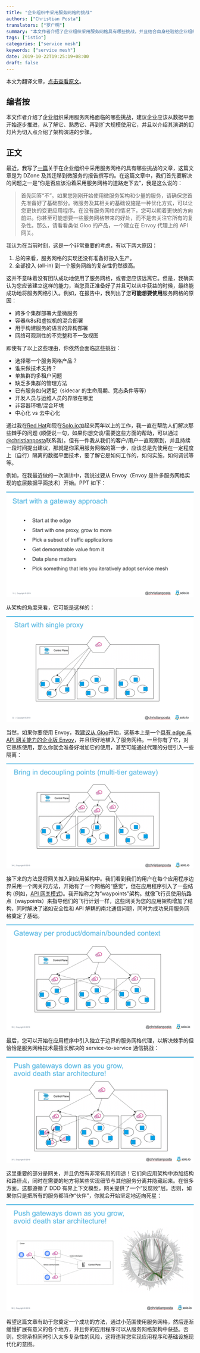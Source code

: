 ```yaml
---
title: "企业组织中采用服务网格的挑战"
authors: ["Christian Posta"]
translators: ["罗广明"]
summary: "本文作者介绍了企业组织采用服务网格具有哪些挑战，并且结合自身经验给企业组织提出了推进服务网格的建议。"
tags: ["istio"]
categories: ["service mesh"]
keywords: ["service mesh"]
date: 2019-10-22T19:25:19+08:00
draft: false
---
```


本文为翻译文章，[点击查看原文](https://blog.christianposta.com/challenges-of-adopting-service-mesh-in-enterprise-organizations/)。

## 编者按

本文作者介绍了企业组织采用服务网格面临的哪些挑战，建议企业应该从数据平面开始逐步推进，从了解它、熟悉它、再到扩大规模使用它，并且以介绍其演讲的幻灯片为切入点介绍了架构演进的步骤。

## 正文

最近，我写了[一篇](https://dzone.com/trendreports/migrating-to-microservices-2)关于在企业组织中采用服务网格的具有哪些挑战的文章，这篇文章是为 DZone 及其迁移到微服务的报告撰写的。在这篇文章中，我们首先要解决的问题之一是“你是否应该沿着采用服务网格的道路走下去”，我是这么说的：

> 首先回答“不”。如果您刚刚开始使用微服务架构和少量的服务，请确保您首先准备好了基础部分。微服务及其相关的基础设施是一种优化方式，可以让您更快的变更应用程序。在没有服务网格的情况下，您可以朝着更快的方向前进。你甚至可能想要一些服务网格带来的好处，而不是去关注它所有的复杂性。那么，请看看类似 Gloo 的产品，一个建立在 Envoy 代理上的 API 网关。

我认为在当前时刻，这是一个非常重要的考虑，有以下两大原因：

1. 总的来看，服务网格的实现还没有准备好投入生产。
2. 全部投入 (all-in) 到一个服务网络的复杂性仍然很高。

这并不意味着没有团队成功地使用了服务网格，或者您应该远离它。但是，我确实认为您应该建立这样的能力，当您真正准备好了并且可以从中获益的时候，最终能成功地将服务网格引入。例如，在报告中，我列出了您**可能想要使用**服务网格的原因：

- 跨多个集群部署大量微服务
- 容器/k8s和虚拟机的混合部署
- 用于构建服务的语言的异构部署
- 网络可观测性的不完整和不一致视图

即使有了以上这些理由，你依然会面临这些挑战：

- 选择哪一个服务网格产品？
- 谁来做技术支持？
- 单集群的多租户问题
- 缺乏多集群的管理方法
- 已有服务如何适配（sidecar 的生命周期、竞态条件等等）
- 开发人员与运维人员的界限在哪里
- 非容器环境/混合环境
- 中心化 vs 去中心化

通过我在[Red Hat](https://blog.christianposta.com/moving-on-from-red-hat/)和现在[Solo.io](https://blog.christianposta.com/career/new-adventure-starts-at-solo-io/)加起来两年以上的工作，我一直在帮助人们解决那些棘手的问题 (顺便说一句，如果你想交谈/需要这些方面的帮助，可以通过[@christianposta](http://twitter.com/christianposta?lang=en)联系我)。但有一件我从我们的客户/用户一直观察到，并且持续一段时间提出建议，那就是你采用服务网格的第一步，应该总是先使用在一定程度上（自行）隔离的数据平面技术，要了解它是如何工作的，如何实施，如何调试等等。

例如，在我最近做的一次演讲中，我说过要从 Envoy（Envoy 是许多服务网格实现的底层数据平面技术）开始。PPT 如下：

![start-slow-slide](start-slow-slide.png)

从架构的角度来看，它可能是这样的：

![single-gateway](single-gateway.png)

当然，如果你要使用 Envoy，我[建议从 Gloo](https://medium.com/solo-io/getting-started-with-a-service-mesh-starts-with-a-gateway-96384deedca2)开始，这基本上是一个[具有 edge 与 API 网关能力的企业版 Envoy](https://gloo.solo.io/)，并且很好地植入了服务网格。一旦你有了它，对它熟练使用，那么你就会准备好增加它的使用，甚至可能通过代理的分层引入一些隔离：

![multi-tier-gw](multi-tier-gw.png)

接下来的方法是将网关推入到应用架构中。我们看到我们的用户在每个应用程序边界采用一个网关的方法，开始有了一个网格的“感觉”，但在应用程序引入了一些结构 (例如，[API 网关模式](https://medium.com/solo-io/api-gateways-are-going-through-an-identity-crisis-d1d833a313d7))。我开始称之为“waypoints”架构。就像飞行员使用航路点（waypoints）来指导他们的飞行计划一样，这些网关为您的应用架构增加了结构，同时解决了诸如安全性和 API 解耦的南北通信问题，同时为成功采用服务网格奠定了基础。

![bc-gw](bc-gw.png)

最后，您可以开始在应用程序中引入独立于边界的服务网格代理，以解决棘手的但恰恰是服务网格技术最擅长解决的 service-to-service 通信挑战：

![push-down-gw](push-down-gw.png)

这里重要的部分是网关，并且仍然有非常有用的用途！它们向应用架构中添加结构和路径点，同时在需要的地方将某些实现细节与其他服务分离并隐藏起来。在很多方面，这都遵循了 DDD 有界上下文模型，网关提供了一个“反腐败”层。否则，如果你只是把所有的服务都当作“伙伴”，你就会开始坚定地迈向死星：

![deathstar](deathstar.png)

希望这篇文章有助于您奠定一个成功的方法，通过小范围使用服务网格，然后逐渐缓慢扩展有意义的各个地方，并且你的应用程序可以从服务网格架构中获益。否则，您将承担同时引入太多复杂性的风险，这将违背您实现应用程序和基础设施现代化的意图。
